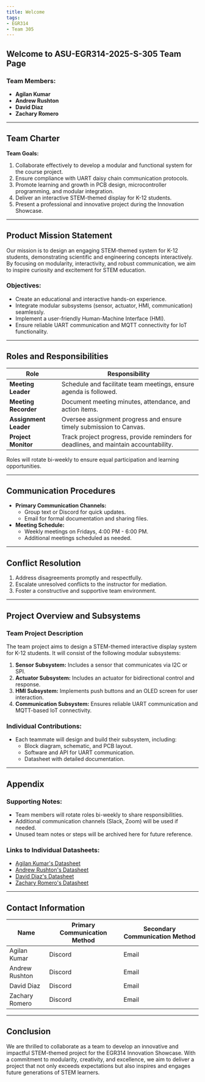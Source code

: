 ```yaml
---
title: Welcome
tags:
- EGR314
- Team 305
---
```


## Welcome to ASU-EGR314-2025-S-305 Team Page

### Team Members:
- **Agilan Kumar**
- **Andrew Rushton**
- **David Diaz**
- **Zachary Romero**

---

## Team Charter

**Team Goals:**
1. Collaborate effectively to develop a modular and functional system for the course project.
2. Ensure compliance with UART daisy chain communication protocols.
3. Promote learning and growth in PCB design, microcontroller programming, and modular integration.
4. Deliver an interactive STEM-themed display for K-12 students.
5. Present a professional and innovative project during the Innovation Showcase.

---

## Product Mission Statement

Our mission is to design an engaging STEM-themed system for K-12 students, demonstrating scientific and engineering concepts interactively. By focusing on modularity, interactivity, and robust communication, we aim to inspire curiosity and excitement for STEM education.

### Objectives:
- Create an educational and interactive hands-on experience.
- Integrate modular subsystems (sensor, actuator, HMI, communication) seamlessly.
- Implement a user-friendly Human-Machine Interface (HMI).
- Ensure reliable UART communication and MQTT connectivity for IoT functionality.

---

## Roles and Responsibilities

| Role                  | Responsibility                                                                          |
|-----------------------|------------------------------------------------------------------------------------------|
| **Meeting Leader**    | Schedule and facilitate team meetings, ensure agenda is followed.                       |
| **Meeting Recorder**  | Document meeting minutes, attendance, and action items.                                 |
| **Assignment Leader** | Oversee assignment progress and ensure timely submission to Canvas.                     |
| **Project Monitor**   | Track project progress, provide reminders for deadlines, and maintain accountability.    |

Roles will rotate bi-weekly to ensure equal participation and learning opportunities.

---

## Communication Procedures

- **Primary Communication Channels:**
  - Group text or Discord for quick updates.
  - Email for formal documentation and sharing files.
- **Meeting Schedule:**
  - Weekly meetings on Fridays, 4:00 PM - 6:00 PM.
  - Additional meetings scheduled as needed.

---

## Conflict Resolution

1. Address disagreements promptly and respectfully.
2. Escalate unresolved conflicts to the instructor for mediation.
3. Foster a constructive and supportive team environment.

---

## Project Overview and Subsystems

### Team Project Description
The team project aims to design a STEM-themed interactive display system for K-12 students. It will consist of the following modular subsystems:
1. **Sensor Subsystem:** Includes a sensor that communicates via I2C or SPI.
2. **Actuator Subsystem:** Includes an actuator for bidirectional control and response.
3. **HMI Subsystem:** Implements push buttons and an OLED screen for user interaction.
4. **Communication Subsystem:** Ensures reliable UART communication and MQTT-based IoT connectivity.

### Individual Contributions:
- Each teammate will design and build their subsystem, including:
  - Block diagram, schematic, and PCB layout.
  - Software and API for UART communication.
  - Datasheet with detailed documentation.

---

## Appendix

### Supporting Notes:
- Team members will rotate roles bi-weekly to share responsibilities.
- Additional communication channels (Slack, Zoom) will be used if needed.
- Unused team notes or steps will be archived here for future reference.

### Links to Individual Datasheets:
- [Agilan Kumar's Datasheet](#)
- [Andrew Rushton's Datasheet](#)
- [David Diaz's Datasheet](#)
- [Zachary Romero's Datasheet](#)

---

## Contact Information

| Name          | Primary Communication Method | Secondary Communication Method |
|---------------|-------------------------------|--------------------------------|
| Agilan Kumar  | Discord                       | Email                         |
| Andrew Rushton| Discord                       | Email                         |
| David Diaz    | Discord                       | Email                         |
| Zachary Romero| Discord                       | Email                         |

---

## Conclusion

We are thrilled to collaborate as a team to develop an innovative and impactful STEM-themed project for the EGR314 Innovation Showcase. With a commitment to modularity, creativity, and excellence, we aim to deliver a project that not only exceeds expectations but also inspires and engages future generations of STEM learners.
